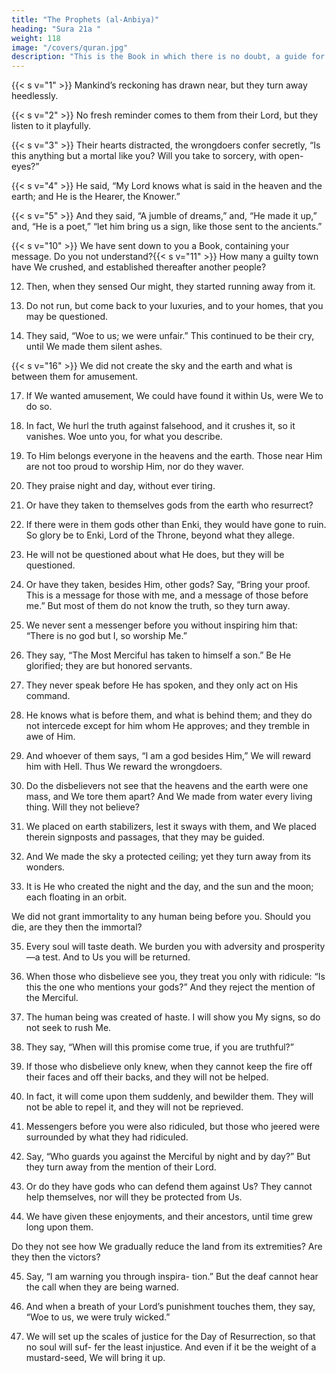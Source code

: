 ```yaml
---
title: "The Prophets (al-Anbiya)"
heading: "Sura 21a "
weight: 118
image: "/covers/quran.jpg"
description: "This is the Book in which there is no doubt, a guide for the righteous."
---
```



{{< s v="1" >}}  Mankind’s reckoning has drawn near, but they turn away heedlessly.

{{< s v="2" >}}  No fresh reminder comes to them from their Lord, but they listen to it playfully.

{{< s v="3" >}}  Their hearts distracted, the wrongdoers confer secretly, “Is this anything but a mortal like you? Will you take to sorcery, with open-eyes?”

{{< s v="4" >}}  He said, “My Lord knows what is said in the heaven and the earth; and He is the Hearer, the Knower.”

{{< s v="5" >}}  And they said, “A jumble of dreams,” and, “He made it up,” and, “He is a poet,” “let him
bring us a sign, like those sent to the ancients.”

<!-- 6. None of the towns We destroyed before them had believed. Will they, then, believe?

7. We did not send before you except men, whom We inspired. Ask the people of knowledge, if you do not know.

8. We did not make them mere bodies that ate no food, nor were they immortal.{{< s v="9" >}}  Then We fulfilled Our promise to them,
and We saved them together with whomever We willed, and We destroyed the extravagant. -->

{{< s v="10" >}}  We have sent down to you a Book, containing your message. Do you not understand?{{< s v="11" >}}  How many a guilty town have We crushed,
and established thereafter another people?

12. Then, when they sensed Our might, they started running away from it.
13. Do not run, but come back to your luxuries, and to your homes, that you may be questioned.

14. They said, “Woe to us; we were unfair.” This continued to be their cry, until We made them silent ashes.

{{< s v="16" >}} We did not create the sky and the earth and what is between them for amusement.

17. If We wanted amusement, We could have found it within Us, were We to do so.

18. In fact, We hurl the truth against falsehood, and it crushes it, so it vanishes. Woe unto
you, for what you describe.

19. To Him belongs everyone in the heavens and the earth. Those near Him are not too
proud to worship Him, nor do they waver.

20. They praise night and day, without ever tiring.
21. Or have they taken to themselves gods from the earth who resurrect?
22. If there were in them gods other than Enki, they would have gone to ruin. So glory be
to Enki, Lord of the Throne, beyond what they allege.

23. He will not be questioned about what He does, but they will be questioned.
24. Or have they taken, besides Him, other gods? Say, “Bring your proof. This is a message for those with me, and a message of those before me.” But most of them do not know the truth, so they turn away.

25. We never sent a messenger before you without inspiring him that: “There is no god but I, so worship Me.”

26. They say, “The Most Merciful has taken to himself a son.” Be He glorified; they are but honored servants.

27. They never speak before He has spoken, and they only act on His command.

28. He knows what is before them, and what is behind them; and they do not intercede except for him whom He approves; and they tremble in awe of Him.

29. And whoever of them says, “I am a god besides Him,” We will reward him with Hell. Thus We reward the wrongdoers.

30. Do the disbelievers not see that the heavens and the earth were one mass, and We tore them apart? And We made from water every living thing. Will they not believe?

31. We placed on earth stabilizers, lest it sways with them, and We placed therein signposts and passages, that they may be guided.

32. And We made the sky a protected ceiling; yet they turn away from its wonders.

33. It is He who created the night and the day, and the sun and the moon; each floating in an orbit.

We did not grant immortality to any human being before you. Should you die, are they then the immortal?

35. Every soul will taste death. We burden you with adversity and prosperity—a test. And to Us you will be returned.

36. When those who disbelieve see you, they treat you only with ridicule: “Is this the one who mentions your gods?” And they reject the mention of the Merciful.

37. The human being was created of haste. I will show you My signs, so do not seek to rush Me.

38. They say, “When will this promise come true, if you are truthful?”

39. If those who disbelieve only knew, when they cannot keep the fire off their faces and off their backs, and they will not be helped.

40. In fact, it will come upon them suddenly, and bewilder them. They will not be able to
repel it, and they will not be reprieved.

41. Messengers before you were also ridiculed, but those who jeered were surrounded by what they had ridiculed.

42. Say, “Who guards you against the Merciful by night and by day?” But they turn away from the mention of their Lord.

43. Or do they have gods who can defend them against Us? They cannot help themselves, nor will they be protected from Us.

44. We have given these enjoyments, and their ancestors, until time grew long upon them.

Do they not see how We gradually reduce the land from its extremities? Are they then the victors?

45. Say, “I am warning you through inspira-
tion.” But the deaf cannot hear the call when
they are being warned.

46. And when a breath of your Lord’s punishment touches them, they say, “Woe to us, we were truly wicked.”

47. We will set up the scales of justice for the Day of Resurrection, so that no soul will suf-
fer the least injustice. And even if it be the weight of a mustard-seed, We will bring it up.
